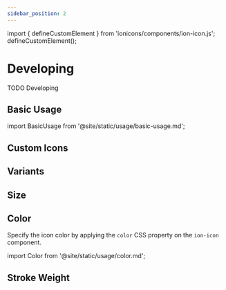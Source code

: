 ```yaml
---
sidebar_position: 2
---
```


import { defineCustomElement } from 'ionicons/components/ion-icon.js';
defineCustomElement();

# Developing

TODO Developing

## Basic Usage

import BasicUsage from '@site/static/usage/basic-usage.md';

<BasicUsage />


## Custom Icons

## Variants

## Size

## Color

Specify the icon color by applying the `color` CSS property on the `ion-icon` component.

import Color from '@site/static/usage/color.md';

<Color />

## Stroke Weight